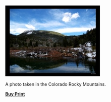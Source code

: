 [![Colorado Rockies](camping-together-700-1.jpg)](http://alexphotography.wordpress.com/2008/05/06/camping-together/camping-together-700/)

A photo taken in the Colorado Rocky Mountains.

**[Buy Print](http://www.deviantart.com/print/1453188/)**